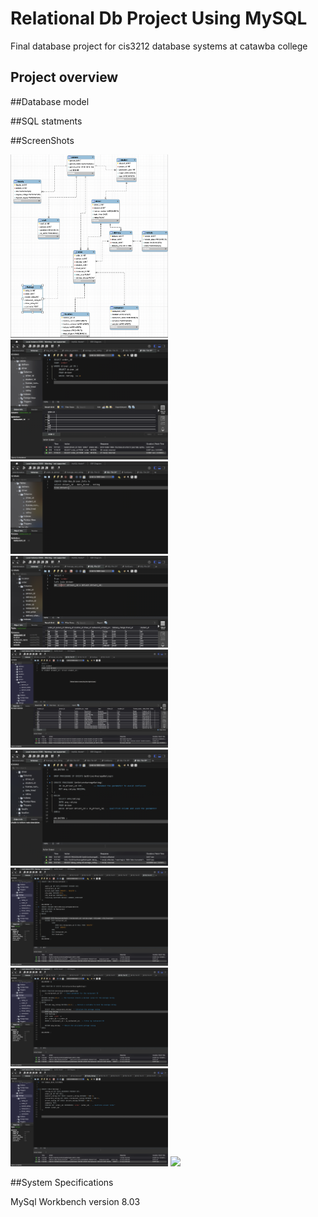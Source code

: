 # Relational Db Project Using MySQL
Final database project for cis3212 database systems at catawba college
## Project overview 

##Database model 

##SQL statments

##ScreenShots

<img src="ERD_Diagram.png" width=50% height=50%>
<img src="Example Of Subquery.png" width=50% height=50%>
<img src="Example Of View.png" width=50% height=50%>
<img src="Extra Left Join.png" width=50% height=50%>
<img src="Extra Right Join.png" width=50% height=50%>
<img src="Updated_Proc.png" width=50% height=50%>
<img src="Triggers.png" width=50% height=50%>
<img src="Average_Rating_Function.png" width=50% height=50%>
<img src="Add_Table.png" width=50% height=50%>
<img src="Order#_toDriver.png">

##System Specifications

MySql Workbench version 8.03
